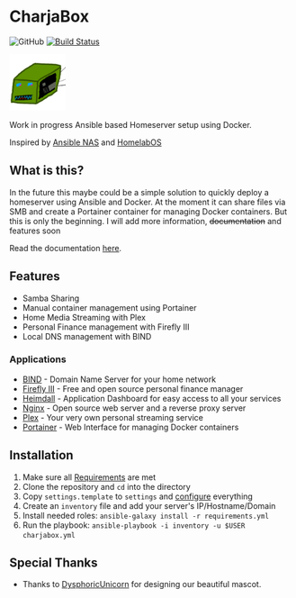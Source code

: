 # CharjaBox
![GitHub](https://img.shields.io/github/license/CherryKitten/CharjaBox)
[![Build Status](https://travis-ci.com/CherryKitten/CharjaBox.svg?branch=master)](https://travis-ci.com/CherryKitten/CharjaBox)

<img src='docs/img/mascot.png' alt='CharjaBox mascot' width="100"/>

Work in progress Ansible based Homeserver setup using Docker.

Inspired by [Ansible NAS](https://github.com/davestephens/ansible-nas) and [HomelabOS](https://gitlab.com/NickBusey/HomelabOS)

## What is this?

In the future this maybe could be a simple solution to quickly deploy a homeserver using Ansible and Docker.
At the moment it can share files via SMB and create a Portainer container for managing Docker containers. But this is only the beginning.
I will add more information, ~~documentation~~ and features soon

Read the documentation [here](https://cherrykitten.github.io/CharjaBox).

## Features

* Samba Sharing
* Manual container management using Portainer
* Home Media Streaming with Plex
* Personal Finance management with Firefly III
* Local DNS management with BIND

### Applications

* [BIND](https://www.isc.org/bind/) - Domain Name Server for your home network
* [Firefly III](https://firefly-iii.org/) - Free and open source personal finance manager
* [Heimdall](https://heimdall.site/) - Application Dashboard for easy access to all your services
* [Nginx](https://www.nginx.com/) - Open source web server and a reverse proxy server
* [Plex](https://www.plex.tv/) - Your very own personal streaming service
* [Portainer](https://portainer.io/) - Web Interface for managing Docker containers

## Installation

1. Make sure all [Requirements](https://cherrykitten.github.io/CharjaBox/#requirements/) are met
2. Clone the repository and `cd` into the directory
3. Copy `settings.template` to `settings` and [configure](https://cherrykitten.github.io/CharjaBox/#configuration/) everything
4. Create an `inventory` file and add your server's IP/Hostname/Domain
4. Install needed roles: `ansible-galaxy install -r requirements.yml`
5. Run the playbook: `ansible-playbook -i inventory -u $USER charjabox.yml`

## Special Thanks

* Thanks to [DysphoricUnicorn](https://github.com/DysphoricUnicorn) for designing our beautiful mascot.
